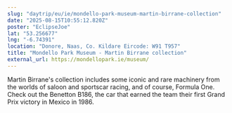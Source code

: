 ```yaml
---
slug: "daytrip/eu/ie/mondello-park-museum-martin-birrane-collection"
date: "2025-08-15T10:55:12.820Z"
poster: "EclipseJoe"
lat: "53.256677"
lng: "-6.74391"
location: "Donore, Naas, Co. Kildare Eircode: W91 T957"
title: "Mondello Park Museum - Martin Birrane collection"
external_url: https://mondellopark.ie/museum/
---
```

Martin Birrane's collection includes some iconic and rare machinery from the worlds of saloon and sportscar racing, and of course, Formula One. Check out the Benetton B186, the car that earned the team their first Grand Prix victory in Mexico in 1986.